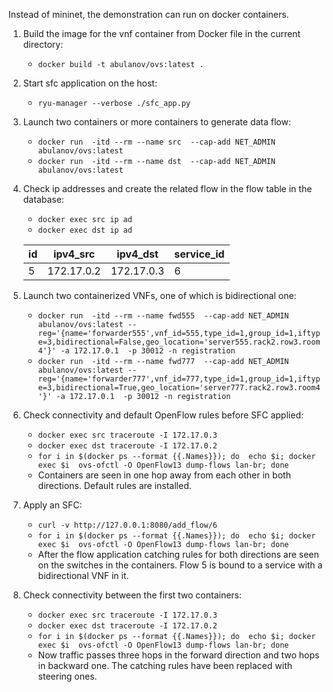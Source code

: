 Instead of mininet, the demonstration can run on docker containers. 
1.	Build the image for the vnf container from Docker file in the current directory:
    * ```docker build -t abulanov/ovs:latest .```
2.	Start sfc application on the host:
    * ```ryu-manager --verbose ./sfc_app.py```
3.	Launch two containers or more containers to generate data flow:
    * ```docker run  -itd --rm --name src  --cap-add NET_ADMIN abulanov/ovs:latest```
    * ```docker run  -itd --rm --name dst  --cap-add NET_ADMIN abulanov/ovs:latest```
4.	Check ip addresses and create the related flow in the flow table in the database:
    * ```docker exec src ip ad```
    * ```docker exec dst ip ad``` 

    | id | ipv4_src   | ipv4_dst   | service_id |
    |----|------------|------------|------------|
    | 5  | 172.17.0.2 | 172.17.0.3 | 6          |
5.	Launch two containerized VNFs, one of which is bidirectional one:
    * ```docker run  -itd --rm --name fwd555  --cap-add NET_ADMIN abulanov/ovs:latest --reg='{name='forwarder555',vnf_id=555,type_id=1,group_id=1,iftype=3,bidirectional=False,geo_location='server555.rack2.row3.room4'}' -a 172.17.0.1  -p 30012 -n registration```
    * ```docker run  -itd --rm --name fwd777  --cap-add NET_ADMIN abulanov/ovs:latest --reg='{name='forwarder777',vnf_id=777,type_id=1,group_id=1,iftype=3,bidirectional=True,geo_location='server777.rack2.row3.room4'}' -a 172.17.0.1  -p 30012 -n registration```
6.	Check connectivity and default OpenFlow rules before SFC applied:
    * ```docker exec src traceroute -I 172.17.0.3```
    * ```docker exec dst traceroute -I 172.17.0.2```
    * ```for i in $(docker ps --format {{.Names}}); do  echo $i; docker exec $i  ovs-ofctl -O OpenFlow13 dump-flows lan-br; done```
    * Containers are seen in one hop away from each other in both directions. Default rules are installed.

7.	Apply an SFC:
    * ```curl -v http://127.0.0.1:8080/add_flow/6```
    * ```for i in $(docker ps --format {{.Names}}); do  echo $i; docker exec $i  ovs-ofctl -O OpenFlow13 dump-flows lan-br; done```
    * After the flow application catching rules for both directions are seen on the switches in the containers. Flow 5 is bound to a service with a bidirectional VNF in it.

8.	Check connectivity between the first two containers:
    * ```docker exec src traceroute -I 172.17.0.3```
    * ```docker exec dst traceroute -I 172.17.0.2```
    * ```for i in $(docker ps --format {{.Names}}); do  echo $i; docker exec $i  ovs-ofctl -O OpenFlow13 dump-flows lan-br; done```
    * Now traffic passes three hops in the forward direction and two hops in backward one.  The catching rules have been replaced with steering ones.
